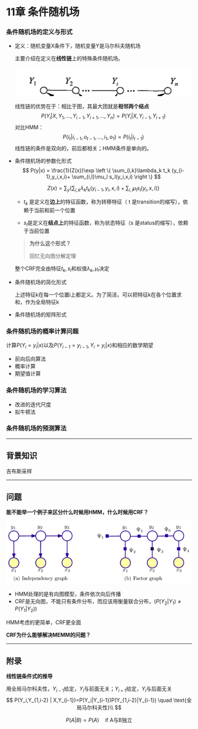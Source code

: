 # 11章 条件随机场

### 条件随机场的定义与形式

- 定义：随机变量X条件下，随机变量Y是马尔科夫随机场

  主要介绍在定义在**线性链**上的特殊条件随机场。

  ![11CRF-线性链](./imageforbook/11CRF-线性链.png)

  线性链的优势在于：相比于图，其最大团就是**相邻两个结点**
  $$
  P(Y_i | X,Y_1,…,Y_{i-1},Y_{i+1},…,Y_n) = P(Y_i | X,Y_{i-1},Y_{i+1})
  $$
  对比HMM：
  $$
  P(i_t|i_{i-1},o_{t-1},...,i_1,o_1)=P(i_t|i_{t-1})
  $$
  线性链的条件是双向的，前后都相关；HMM条件是单向的。

- 条件随机场的参数化形式
  $$
  P(y|x) = \frac{1}{Z(x)}\exp \left \{ \sum_{i,k}\lambda_k t_k (y_{i-1},y_i,x,i)+ \sum_{i,l}\mu_l s_l(y_i,x,i) \right \}
  $$

  $$
  Z(x) = \sum_y \left \{ \sum_{i,k}\lambda_k t_k (y_{i-1},y_i,x,i)+ \sum_{i,l}\mu_l s_l(y_i,x,i) \right \}
  $$

  - $t_k$ 是定义在**边上**的特征函数，称为转移特征（ t 是transition的缩写），依赖于当前和前一个位置

  - $s_l$是定义在**结点上**的特征函数，称为状态特征（s 是status的缩写），依赖于当前位置

    
  
  > **为什么这个形式？**
  >
  > 回忆无向图分解定理
  >
  > 
  
  
  
  整个CRF完全由特征$t_k,s_l$和权值$\lambda_k,\mu_l$决定
  
  
  
- 条件随机场的简化形式

  上述特征k在每一个位置i上都定义。为了简洁，可以把特征k在各个位置求和，作为全局特征k

- 条件随机场的矩阵形式



### 条件随机场的概率计算问题

计算$P(Y_i=y_i|x)$以及$P(Y_{i-1}=y_{i-1},Y_i=y_i|x)$和相应的数学期望

- 前向后向算法
- 概率计算
- 期望值计算

### 条件随机场的学习算法

- 改进的迭代尺度
- 拟牛顿法

### 条件随机场的预测算法





---

## 背景知识

吉布斯采样



***



## 问题

**能不能举一个例子来区分什么时候用HMM，什么时候用CRF？**

![11CRF-CRF和HMM的区别](./imageforbook/11CRF-CRF和HMM的区别.png)

- HMM处理的是有向图模型，条件依次向后传播
- CRF是无向图，不能只有条件分布，而应该用衡量联合分布，($P(Y_2|Y_1)\neq P(Y_1|Y_2)$)

HMM考虑的更简单，CRF更全面



**CRF为什么能够解决MEMM的问题？**





---

## 附录

**线性链条件式的推导**

用全局马尔科夫性，$Y_{i-1}$给定，$Y_i$与前面无关；$Y_{i+1}$给定，$Y_i$与后面无关
$$
P(Y_i,Y_{1,i-2} | X,Y_{i-1})=P(Y_i|Y_{i-1})P(Y_{1,i-2}|Y_{i-1}) \quad \text{全局马尔科夫性}\\
$$

$$
P(A|B)=P(A)\quad \text{if A与B独立}
$$



